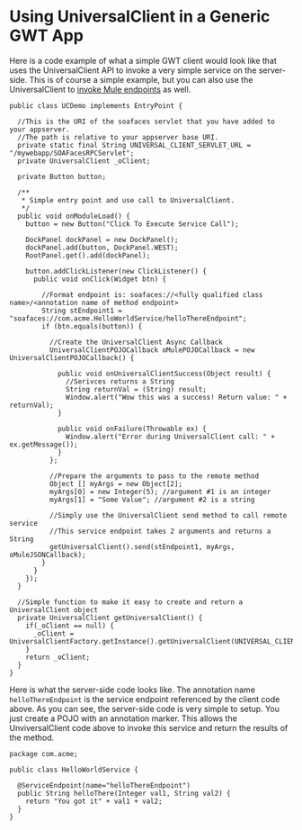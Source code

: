 # Using UniversalClient in a Generic GWT App #

Here is a code example of what a simple GWT client would look like that uses the UniversalClient API to invoke a very simple service on the server-side. This is of course a simple example, but you can also use the UniversalClient to [invoke Mule endpoints](MuleEndpoints.md) as well.

```
public class UCDemo implements EntryPoint {

  //This is the URI of the soafaces servlet that you have added to your appserver.
  //The path is relative to your appserver base URI.
  private static final String UNIVERSAL_CLIENT_SERVLET_URL = "/mywebapp/SOAFacesRPCServlet";
  private UniversalClient _oClient;

  private Button button;

  /**
   * Simple entry point and use call to UniversalClient.
   */
  public void onModuleLoad() {
    button = new Button("Click To Execute Service Call");

    DockPanel dockPanel = new DockPanel();
    dockPanel.add(button, DockPanel.WEST);
    RootPanel.get().add(dockPanel);

    button.addClickListener(new ClickListener() {
      public void onClick(Widget btn) {

        //Format endpoint is: soafaces://<fully qualified class name>/<annotation name of method endpoint>
        String stEndpoint1 = "soafaces://com.acme.HelloWorldService/helloThereEndpoint";
        if (btn.equals(button)) {

          //Create the UniversalClient Async Callback
          UniversalClientPOJOCallback oMulePOJOCallback = new UniversalClientPOJOCallback() {

            public void onUniversalClientSuccess(Object result) {
              //Serivces returns a String
              String returnVal = (String) result;
              Window.alert("Wow this was a success! Return value: " + returnVal);
            }

            public void onFailure(Throwable ex) {
              Window.alert("Error during UniversalClient call: " + ex.getMessage());
            }
          };

          //Prepare the arguments to pass to the remote method
          Object [] myArgs = new Object[2];
          myArgs[0] = new Integer(5); //argument #1 is an integer
          myArgs[1] = "Some Value"; //argument #2 is a string

          //Simply use the UniversalClient send method to call remote service
          //This service endpoint takes 2 arguments and returns a String
          getUniversalClient().send(stEndpoint1, myArgs, oMuleJSONCallback);
        }
      }
    });
  }
      
  //Simple function to make it easy to create and return a UniversalClient object
  private UniversalClient getUniversalClient() {
    if(_oClient == null) {
      _oClient = UniversalClientFactory.getInstance().getUniversalClient(UNIVERSAL_CLIENT_SERVLET_URL);
    }
    return _oClient;
  }
}
```

Here is what the server-side code looks like. The annotation name `helloThereEndpoint` is the service endpoint referenced by the client code above. As you can see, the server-side code is very simple to setup. You just create a POJO with an annotation marker. This allows the UnviversalClient code above to invoke this service and return the results of the method.

```
package com.acme;

public class HelloWorldService {

  @ServiceEndpoint(name="helloThereEndpoint")
  public String helloThere(Integer val1, String val2) {
    return "You got it" + val1 + val2;
  }
}
```